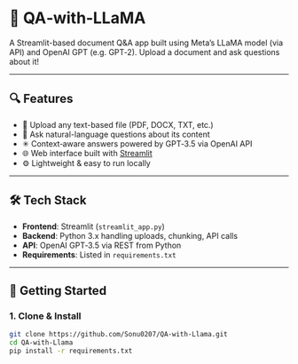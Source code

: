 # 🦙 QA‑with‑LLaMA

A Streamlit-based document Q&A app built using Meta’s LLaMA model (via API) and OpenAI GPT (e.g. GPT‑2). Upload a document and ask questions about it!

---

## 🔍 Features

- 📄 Upload any text-based file (PDF, DOCX, TXT, etc.)
- 💬 Ask natural-language questions about its content
- ✳ Context‑aware answers powered by GPT‑3.5 via OpenAI API
- 🌐 Web interface built with [Streamlit]([https://app-with-llama-3gur3guqxdtb3iuf5jfdvg.streamlit.app/])
- ⚙️ Lightweight & easy to run locally

---

## 🛠️ Tech Stack

- **Frontend**: Streamlit (`streamlit_app.py`)
- **Backend**: Python 3.x handling uploads, chunking, API calls
- **API**: OpenAI GPT‑3.5 via REST from Python
- **Requirements**: Listed in `requirements.txt`

---

## 🚀 Getting Started

### 1. Clone & Install

```bash
git clone https://github.com/Sonu0207/QA-with-Llama.git
cd QA-with-Llama
pip install -r requirements.txt
